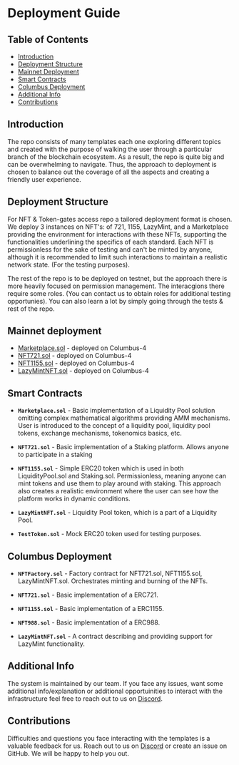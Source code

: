 # Deployment Guide

## Table of Contents

- [Introduction](#introduction)
- [Deployment Structure](#deployment-structure)
- [Mainnet Deployment](#mainnet-deployment)
- [Smart Contracts](#smart-contracts)
- [Columbus Deployment](#columbus-deployment)
- [Additional Info](#additional-info)
- [Contributions](#contributions)

## Introduction

The repo consists of many templates each one exploring different topics and created with the purpose of walking the user through a particular branch of the blockchain ecosystem. As a result, the repo is quite big and can be overwhelming to navigate. Thus, the approach to deployment is chosen to balance out the coverage of all the aspects and creating a friendly user experience.

## Deployment Structure

For NFT & Token-gates access repo a tailored deployment format is chosen. We deploy 3 instances on NFT's: of 721, 1155, LazyMint, and a Marketplace providing the environment for interactions with these NFTs, supporting the functionalities underlining the specifics of each standard. Each NFT is permissionless for the sake of testing and can't be minted by anyone, although it is recommended to limit such interactions to maintain a realistic network state. (For the testing purposes). 

The rest of the repo is to be deployed on testnet, but the approach there is more heavily focused on permission management. The interacgions there require some roles. (You can contact us to obtain roles for additional testing opportunies). You can also learn a lot by simply going through the tests & rest of the repo.

## Mainnet deployment

- [Marketplace.sol](r) - deployed on Columbus-4
- [NFT721.sol](d) - deployed on Columbus-4
- [NFT1155.sol](d) - deployed on Columbus-4
- [LazyMintNFT.sol](pu) - deployed on Columbus-4

## Smart Contracts

- **`Marketplace.sol`** - Basic implementation of a Liquidity Pool solution omitting complex mathematical algorithms providing AMM mechanisms. User is introduced to the concept of a liquidity pool, liquidity pool tokens, exchange mechanisms, tokenomics basics, etc.

- **`NFT721.sol`** - Basic implementation of a Staking platform. Allows anyone to participate in a staking 

- **`NFT1155.sol`** - Simple ERC20 token which is used in both LiquidityPool.sol and Staking.sol. Permissionless, meaning anyone can mint tokens and use them to play around with staking. This approach also creates a realistic environment where the user can see how the platform works in dynamic conditions.

- **`LazyMintNFT.sol`** - Liquidity Pool token, which is a part of a Liquidity Pool.

- **`TestToken.sol`** - Mock ERC20 token used for testing purposes.


## Columbus Deployment

- **`NFTFactory.sol`** - Factory contract for NFT721.sol, NFT1155.sol, LazyMintNFT.sol. Orchestrates minting and burning of the NFTs.

- **`NFT721.sol`** - Basic implementation of a ERC721.

- **`NFT1155.sol`** - Basic implementation of a ERC1155.

- **`NFT988.sol`** - Basic implementation of a ERC988.

- **`LazyMintNFT.sol`** - A contract describing and providing support for LazyMint functionality.


## Additional Info

The system is maintained by our team. If you face any issues, want some additional info/explanation or additional opportuinities to interact with the infrastructure feel free to reach out to us on [Discord](https://discord.gg/).

## Contributions

Difficulties and questions you face interacting with the templates is a valuable feedback for us. Reach out to us on [Discord](https://discord.gg/) or create an issue on GitHub. We will be happy to help you out.
